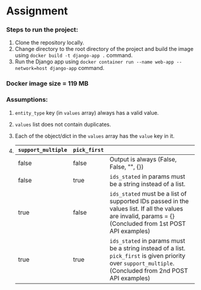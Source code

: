 # Assignment

### Steps to run the project:

1. Clone the repository locally.
2. Change directory to the root directory of the project and build the image using `docker build -t django-app .` command. 
3. Run the Django app using `docker container run --name web-app --network=host django-app` command.

### Docker image size = 119 MB

### Assumptions:

1. `entity_type` key (in `values` array) always has a valid value.
2. `values` list does not contain duplicates.
3. Each of the object/dict in the `values` array has the `value` key in it.

4.  | `support_multiple` | `pick_first` |                                                                                                                                                      |
    |------------------|------------|------------------------------------------------------------------------------------------------------------------------------------------------------|
    | false            | false      | Output is always (False, False, "", {})                                                                                                              |
    | false            | true       | `ids_stated` in params must be a string instead of a list.                                                                                             |
    | true             | false      | `ids_stated` must be a list of supported IDs passed in the values list. If all the values are invalid, params = {} (Concluded from 1st POST API examples)                                                                             |
    | true             | true       | `ids_stated` in params must be a string instead of a list. `pick_first` is given priority over `support_multiple`. (Concluded from 2nd POST API examples)  |

